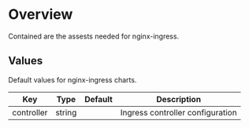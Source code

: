 # Overview

Contained are the assests needed for nginx-ingress.

## Values

Default values for nginx-ingress charts.

| Key | Type | Default | Description |
| -------------- | -------------- | -------------- | -------------- |
| controller | string |  | Ingress controller configuration |
